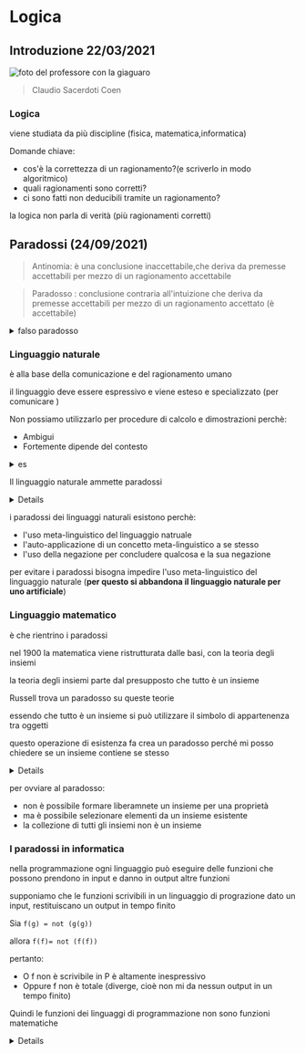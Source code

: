 # Logica


## Introduzione 22/03/2021


![foto del professore con la giaguaro](img/proftigre.png)

> Claudio Sacerdoti Coen

### Logica

viene studiata da più discipline (fisica, matematica,informatica)

Domande chiave:
- cos'è la correttezza di un ragionamento?(e scriverlo in modo algoritmico)
- quali ragionamenti sono corretti?
- ci sono fatti non deducibili tramite un ragionamento?

la logica non parla di verità (più ragionamenti corretti)


## Paradossi (24/09/2021)

> Antinomia: è una conclusione inaccettabile,che deriva da premesse accettabili per mezzo di un ragionamento accettabile 

> Paradosso : conclusione contraria all'intuizione che deriva da premesse accettabili per mezzo di un ragionamento accettato (è accettabile)

<details>
<summary>
falso paradosso
</summary>

$x=1$
$x^2=x$
$x^2-1=x-1$
$(x-1)(x+1)=x-1$
$x+1=1$
$x=0$
</details>


### Linguaggio naturale

è alla base della comunicazione e del ragionamento umano

il linguaggio deve essere espressivo e viene esteso e specializzato (per comunicare )

Non possiamo utilizzarlo per procedure di calcolo e dimostrazioni perchè:
- Ambigui
- Fortemente dipende del contesto

<details>
<summary>
es
</summary>

"la vecchia porta la sbarra" può essere interpretata in più volte

"lucia ha perso la testa..." è fortemente dipendente dal contesto

il linguaggio naturale non è adatto per le procedure di calcolo perché può avere più interpretazioni
```
if la vecciha porta la sbarra then
    amputa(gamba,dx)
else
    amputa(gamba,dx)
```
</details>

Il linguaggio naturale ammette paradossi


<details>

es.1

"io mento"  

io mento se e solamente se cio che dico non ` e vero `  

io mento se e solamente se “io mento” non e vero `  

**io mento se e solamente se io non mento**

es.2

Aggettivo autologico = aggettivo che si applica a se stesso (p.e. polisillabico)  
Aggettivo eterologico = aggettivo che non si applica a se stesso (p.e. monosillabico)  

“Eterologico e eterologico”  
eterologico e eterologico sse non si applica a se stesso `
**eterologico e eterologico sse eterologico non ` e eterologico**

</details>

i paradossi dei linguaggi naturali esistono perchè:
- l'uso meta-linguistico del linguaggio natruale
- l'auto-applicazione di un concetto meta-linguistico a se stesso
- l'uso della negazione per concludere qualcosa e la sua negazione

per evitare i paradossi bisogna impedire l'uso meta-linguistico del linguaggio naturale (**per questo si abbandona il linguaggio naturale per uno artificiale**)

### Linguaggio matematico

è che rientrino i paradossi

nel 1900 la matematica viene ristrutturata dalle basi, con la teoria degli insiemi

la teoria degli insiemi parte dal presupposto che tutto è un insieme

Russell trova un paradosso su queste teorie

essendo che tutto è un insieme si può utilizzare il simbolo di appartenenza tra oggetti

questo operazione di esistenza fa crea un paradosso perché mi posso chiedere se un insieme contiene se stesso


<details>

$X =\{ Y| Y \notin  Y\}$

se x è un insieme che contiene tutti gli insiemi che non contengono se stessi

$X \in X \text{ sse } X \notin X$

- con  non può contenere se stesso per definizione, quindi $X \notin  X$
- 

</details>


per ovviare al paradosso:
- non è possibile formare liberamnete un insieme per una proprietà 
- ma è possibile selezionare elementi da un insieme esistente 
- la collezione di tutti gli insiemi non è un insieme

### I paradossi in informatica

nella programmazione ogni linguaggio può eseguire delle funzioni che possono prendono in input e danno in output altre funzioni


supponiamo che le funzioni scrivibili in un linguaggio di prograzione dato un input, restituiscano un output in tempo finito

Sia `f(g) = not (g(g))`

allora `f(f)= not (f(f))`

pertanto:
- O f non è scrivibile in P è altamente inespressivo
- Oppure f non è totale (diverge, cioè non mi da nessun output in un tempo finito)

Quindi le funzioni dei linguaggi di programmazione non sono funzioni matematiche




<details>

</details>

